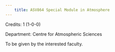 ```yaml
---
    title: ASV864 Special Module in Atmosphere
---
```

Credits: 1 (1-0-0)

Department: Centre for Atmospheric Sciences

To be given by the interested faculty.